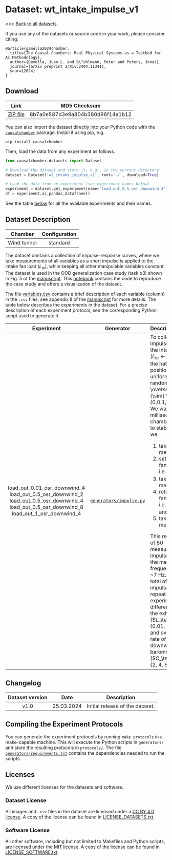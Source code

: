 # Dataset: wt\_intake\_impulse\_v1

[<<< Back to all datasets](https://github.com/juangamella/causal-chamber/tree/main)

If you use any of the datasets or source code in your work, please consider citing:

```
@article{gamella2024chamber,
  title={The Causal Chambers: Real Physical Systems as a Testbed for AI Methodology},
  author={Gamella, Juan L. and B\"uhlmann, Peter and Peters, Jonas},
  journal={arXiv preprint arXiv:2404.11341},
  year={2024}
}
```

## Download

| Link     | MD5 Checksum                     |
|:--------:|:--------------------------------:|
| [ZIP file](https://causalchamber.s3.eu-central-1.amazonaws.com/downloadables/wt_intake_impulse_v1.zip) | 8b7a0e587d3e9a804b380d96f14a1b12 |

You can also import the dataset directly into your Python code with the [`causalchamber`](https://pypi.org/project/causalchamber/) package. Install it using pip, e.g.

```
pip install causalchamber
```

Then, load the data from any experiment as follows.

```python
from causalchamber.datasets import Dataset

# Download the dataset and store it, e.g., in the current directory
dataset = Dataset('wt_intake_impulse_v1', root='./', download=True)

# Load the data from an experiment (see experiment names below)
experiment = dataset.get_experiment(name='load_out_0.5_osr_downwind_4')
df = experiment.as_pandas_dataframe()
```

See the table [below](#dataset-description) for all the available experiments and their names.

## Dataset Description

| Chamber     | Configuration |
|:-----------:|:-------------:|
| Wind tunnel | standard      |

The dataset contains a collection of impulse-response curves, where we take measurements of all variables as a short impulse is applied to the intake fan load ($L_\text{in}$), while keeping all other manipulable variables constant. The dataset is used in the OOD generalization case study (task b3) shown in Fig. 5 of the [manuscript](https://arxiv.org/pdf/2404.11341.pdf). This [notebook](https://github.com/juangamella/causal-chamber-paper/blob/main/case_studies/ood_impulses.ipynb) contains the code to reproduce the case study and offers a visualization of the dataset.

The file [variables.csv](variables.csv) contains a brief description of each variable (column) in the `.csv` files; see appendix II of the [manuscript](https://arxiv.org/pdf/2404.11341.pdf) for more details. The table below describes the experiments in the dataset. For a precise description of each experiment protocol, see the corresponding Python script used to generate it.

| Experiment | Generator | Description |
|:----------------------:|:---------:|:------------|
| load\_out\_0.01\_osr\_downwind\_4<br> load\_out\_0.5\_osr\_downwind\_2<br> load\_out\_0.5\_osr\_downwind\_4<br> load\_out\_0.5\_osr\_downwind\_8<br> load\_out\_1\_osr\_downwind\_4  |    [`generators/impulse.py`](generators/impulse.py) | To collect an impulse, we first set the intake fan to idle ($L_\text{in}\leftarrow 0.01$) and set the hatch to a position sampled uniformly at random, i.e., $H \overset{\text{i.i.d.}}{\sim} \text{Unif}(\\{0,0.1,\ldots,45\\})$. We wait 500 milliseconds for the chamber pressure to stabilize. Then, we<ol><li>take 5 measurements,</li><li>set the intake fan load to full, i.e. $L_\text{in}\leftarrow 1$,</li><li>take 20 measurements,</li><li>return the intake fan load to idle, i.e. $L_\text{in}\leftarrow 0.01$, and</li><li>take the last 25 measurements.</li></ol>This results in a total of 50 measurements per impulse. In all cases, the measurement frequency is set to ~7 Hz. We collect a total of 5000 impulses, and we repeat the experiment for different values of the exhaust load ($L_\text{out} \in \\{0.01, 0.5, 1\\}$) and oversampling rate of the downwind barometer ($O_\text{dw} \in \\{2, 4, 8\\}$). |



## Changelog

| Dataset version | Date       | Description                     |
|:---------------:|:----------:|:-------------------------------:|
| v1.0            | 25.03.2024 | Initial release of the dataset. |


## Compiling the Experiment Protocols

You can generate the experiment protocols by running `make protocols` in a make-capable machine. This will execute the Python scripts in `generators/` and store the resulting protocols in `protocols/`. The file [`generators/requirements.txt`](generators/requirements.txt) contains the dependencies needed to run the scripts.


## Licenses

We use different licenses for the datasets and software.

### Dataset License

All images and `.csv` files in the dataset are licensed under a [CC BY 4.0 license](https://creativecommons.org/licenses/by/4.0/). A copy of the license can be found in [LICENSE_DATASETS.txt](LICENSE_DATASETS.txt).

### Software License

All other software, including but not limited to Makefiles and Python scripts, are licensed under the [MIT license](https://opensource.org/license/mit/). A copy of the license can be found in [LICENSE_SOFTWARE.txt](LICENSE_SOFTWARE.txt).

